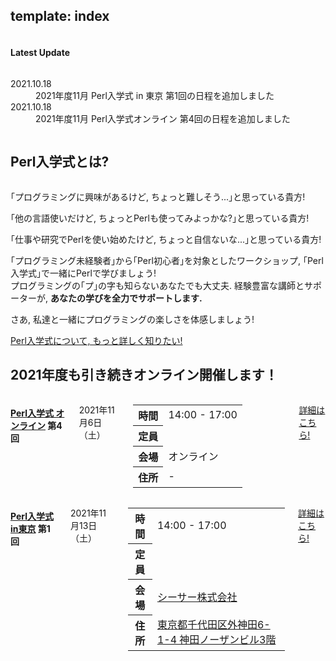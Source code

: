 template: index
---

<div id="homepage-update">
    <div class="row">
        <div class="title column">
            <div class="center">
                <h4>Latest Update</h4>
            </div>
        </div>
        <div class="listed column">
            <dl class="article">
                <dt>2021.10.18</dt>
                <dd>2021年度11月 Perl入学式 in 東京 第1回の日程を追加しました</dd>
                <dt>2021.10.18</dt>
                <dd>2021年度11月 Perl入学式オンライン 第4回の日程を追加しました</dd>
            </dl>
        </div>
    </div>
</div>
<div id="homepage-event">
    <div class="row">
        <h2>Perl入学式とは? </h2>
        <div class="large-12 columns">
        </div>
    </div>
    <div class="row">
        <div class="large-12 columns">
            <div class="center">
                <p>｢プログラミングに興味があるけど, ちょっと難しそう...｣と思っている貴方!</p>
                <p>｢他の言語使いだけど, ちょっとPerlも使ってみよっかな?｣と思っている貴方!</p>
                <p>｢仕事や研究でPerlを使い始めたけど, ちょっと自信ないな...｣と思っている貴方!</p>
                <p>
                    ｢プログラミング未経験者｣から｢Perl初心者｣を対象としたワークショップ, ｢Perl入学式｣で一緒にPerlで学びましょう!<br>
                    プログラミングの｢プ｣の字も知らないあなたでも大丈夫. 経験豊富な講師とサポーターが, <strong>あなたの学びを全力でサポートします.</strong>
                </p>
                <p>さあ, 私達と一緒にプログラミングの楽しさを体感しましょう!</p>
                <a href="<: '/about.html' | uri_for :>" class="button radius">Perl入学式について, もっと詳しく知りたい!</a>
            </div>
        </div>
    </div>
    <div class="row headspace-20">
    </div>
    <div class="row">
        <h2>2021年度も引き続きオンライン開催します！</h2>
        <div class="large-12 columns">
        </div>
    </div>
    <div class="row">
        <!-- オンライン -->
        <div class="medium-6 large-6 columns next-event">
            <h4><i class="icon-leaf"></i> <a href="http://perl-entrance.connpass.com/">Perl入学式 オンライン</a> 第4回</h4>
            <p class="date">
                2021年11月6日（土）
            </p>
            <!--
            <div class="notice">
                次回の告知をお待ちください
            </div>
            -->
            <table class="detail">
                <tr>
                    <th>時間</th>
                    <td>14:00 - 17:00</td>
                </tr>
                <tr>
                    <th>定員</th>
                    <td><span id="online-capacity-information"></span></td>
                </tr>
                <tr>
                    <th>会場</th>
                    <td>オンライン</td>
                </tr>
                <tr>
                    <th>住所</th>
                    <td>-</td>
                </tr>
            </table>
            <div class="read-more">
                <p class="event-page">
                    <a href="https://perl-entrance.connpass.com/event/228071/" class="button radius expand" target="_blank" data-region="online">詳細はこちら!</a>
                </p>
            </div>
        </div>
        <!-- 東京 -->
        <div class="medium-6 large-6 columns next-event">
            <h4><i class="icon-leaf"></i> <a href="http://perl-entrance.connpass.com/">Perl入学式 in東京</a> 第1回</h4>
            <p class="date">
                2021年11月13日（土）
            </p>
            <!--
            <div class="notice">
                次回の告知をお待ちください
            </div>
            -->
            <table class="detail">
                <tr>
                    <th>時間</th>
                    <td>14:00 - 17:00</td>
                </tr>
                <tr>
                    <th>定員</th>
                    <td><span id="tokyo-capacity-information"></span></td>
                </tr>
                <tr>
                    <th>会場</th>
                    <td><a href="https://www.seesaa.co.jp/corporate/map.html" target="_blank">シーサー株式会社</a></td>
                </tr>
                <tr>
                    <th>住所</th>
                    <td><a href="https://www.google.co.jp/maps/place/%E3%80%92101-0021+%E6%9D%B1%E4%BA%AC%E9%83%BD%E5%8D%83%E4%BB%A3%E7%94%B0%E5%8C%BA%E5%A4%96%E7%A5%9E%E7%94%B0%EF%BC%96%E4%B8%81%E7%9B%AE%EF%BC%91%E2%88%92%EF%BC%94+%E7%A5%9E%E7%94%B0%E3%83%8E%E3%83%BC%E3%82%B6%E3%83%B3%E3%83%93%E3%83%AB+3%E9%9A%8E/@35.703282,139.7661142,17z/data=!3m1!4b1!4m5!3m4!1s0x60188c1f2f3d2b4b:0x58401320466e7c20!8m2!3d35.703282!4d139.7683029?hl=ja" target="_blank">東京都千代田区外神田6-1-4 神田ノーザンビル3階</a></td>
                </tr>
            </table>
            <div class="read-more">
                <p class="event-page">
                    <a href="https://perl-entrance.connpass.com/event/228086/" class="button radius expand" target="_blank" data-region="tokyo">
詳細はこちら!</a>
                </p>
            </div>
        </div>
    </div>
</div>
<div class="row headspace-20"></div>
